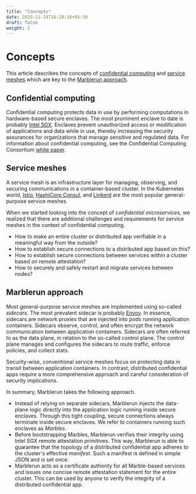 ```yaml
---
title: "Concepts"
date: 2020-11-14T16:28:16+05:30
draft: false
weight: 2
---
```


# Concepts

This article describes the concepts of [confidential computing](#confidential-computing) and [service meshes](#services-meshes) which are key to the [Marblerun approach](#marblerun-approach).

## Confidential computing

Confidential computing protects data in use by performing computations in hardware-based secure enclaves. The most prominent enclave to date is probably [Intel SGX](https://www.intel.de/content/www/de/de/architecture-and-technology/software-guard-extensions.html).
Enclaves prevent unauthorized access or modification of applications and data while in use, thereby increasing the security assurances for organizations that manage sensitive and regulated data.
For information about confidential computing, see the Confidential Computing Consortium [white paper](https://confidentialcomputing.io/white-papers/).

## Service meshes

A service mesh is an infrastructure layer for managing, observing, and securing communications in a container-based cluster. In the Kubernetes world, [Istio](https://istio.io), [HashiCorp Consul](https://www.consul.io/), and [Linkerd](https://linkerd.io/) are the most popular general-purpose service meshes.

When we started looking into the concept of *confidential microservices*, we realized that there are additional challenges and requirements for service meshes in the context of confidential computing.

* How to make an entire cluster or distributed app verifiable in a meaningful way from the outside?
* How to establish secure connections to a distributed app based on this?
* How to establish secure connections between services within a cluster based on remote attestation?
* How to securely and safely restart and migrate services between nodes?

## Marblerun approach

Most general-purpose service meshes are implemented using so-called *sidecars*. The most prevalent sidecar is probably [Envoy](https://www.envoyproxy.io/).
In essence, sidecars are network proxies that are injected into *pods* running application containers. Sidecars observe, control, and often encrypt the network communication between application containers. Sidecars are often referred to as the data plane, in relation to the so-called control plane.
The control plane manages and configures the sidecars to route traffic, enforce policies, and collect stats.

Security-wise, conventional service meshes focus on protecting data in transit between application containers.
In contrast, distributed confidential apps require a more comprehensive approach and careful consideration of security implications.

In summary, Marblerun takes the following approach.

* Instead of relying on separate sidecars, Marblerun injects the data-plane logic directly into the application logic running inside secure enclaves. Through this tight coupling, secure connections always terminate inside secure enclaves. We refer to containers running such enclaves as *Marbles*.
* Before bootstrapping Marbles, Marblerun verifies their integrity using Intel SGX remote attestation primitives. This way, Marblerun is able to guarantee that the topology of a  distributed confidential app adheres to the cluster's effective *manifest*. Such a manifest is defined in simple JSON and is set once.
* Marblerun acts as a certificate authority for all Marble-based services and issues one concise remote attestation statement for the entire cluster. This can be used by anyone to verify the integrity of a distributed confidential app.
